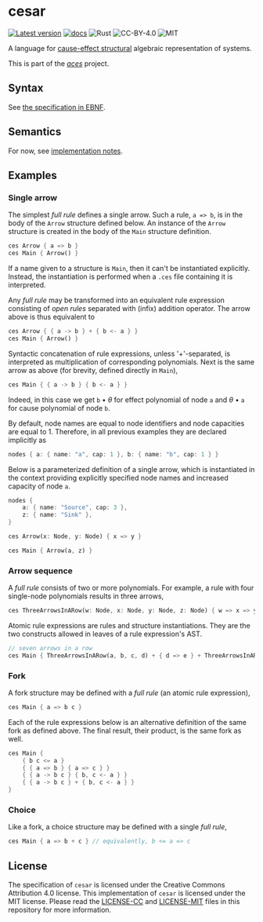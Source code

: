 cesar
=====
[![Latest version](https://img.shields.io/crates/v/cesar-lang.svg)](https://crates.io/crates/cesar-lang)
[![docs](https://docs.rs/cesar-lang/badge.svg)](https://docs.rs/cesar-lang)
![Rust](https://img.shields.io/badge/rust-nightly-brightgreen.svg)
![CC-BY-4.0](https://img.shields.io/badge/license-CC-blue.svg)
![MIT](https://img.shields.io/badge/license-MIT-blue.svg)

A language for [cause-effect
structural](https://link.springer.com/book/10.1007/978-3-030-20461-7)
algebraic representation of systems.

This is part of the [_aces_](https://github.com/k7f/aces) project.

## Syntax

See [the specification in EBNF](spec/cesar.ebnf).

## Semantics

For now, see [implementation notes](spec/implementation-notes.md).

## Examples

### Single arrow

The simplest _full rule_ defines a single arrow.  Such a rule,
`a => b`, is in the body of the `Arrow` structure defined below.
An instance of the `Arrow` structure is created in the body of the
`Main` structure definition.

```rust
ces Arrow { a => b }
ces Main { Arrow() }
```

If a name given to a structure is `Main`, then it can't be
instantiated explicitly.  Instead, the instantiation is performed when
a `.ces` file containing it is interpreted.

Any _full rule_ may be transformed into an equivalent rule expression
consisting of _open rules_ separated with (infix) addition operator.
The arrow above is thus equivalent to

```rust
ces Arrow { { a -> b } + { b <- a } }
ces Main { Arrow() }
```

Syntactic concatenation of rule expressions, unless '+'-separated, is
interpreted as multiplication of corresponding polynomials.  Next is
the same arrow as above (for brevity, defined directly in `Main`),

```rust
ces Main { { a -> b } { b <- a } }
```

Indeed, in this case we get `b` &bullet; _&theta;_ for effect
polynomial of node `a` and _&theta;_ &bullet; `a` for cause polynomial
of node `b`.

By default, node names are equal to node identifiers and node
capacities are equal to 1.  Therefore, in all previous examples they are
declared implicitly as

```rust
nodes { a: { name: "a", cap: 1 }, b: { name: "b", cap: 1 } }
```

Below is a parameterized definition of a single arrow, which is
instantiated in the context providing explicitly specified node names
and increased capacity of node `a`.

```rust
nodes {
    a: { name: "Source", cap: 3 },
    z: { name: "Sink" },
}

ces Arrow(x: Node, y: Node) { x => y }

ces Main { Arrow(a, z) }
```

### Arrow sequence

A _full rule_ consists of two or more polynomials.  For example, a
rule with four single-node polynomials results in three arrows,

```rust
ces ThreeArrowsInARow(w: Node, x: Node, y: Node, z: Node) { w => x => y => z }
```

Atomic rule expressions are rules and structure instantiations. They
are the two constructs allowed in leaves of a rule expression's AST.

```rust
// seven arrows in a row
ces Main { ThreeArrowsInARow(a, b, c, d) + { d => e } + ThreeArrowsInARow(e, f, g, h) }
```

### Fork

A fork structure may be defined with a _full rule_ (an atomic rule
expression),

```rust
ces Main { a => b c }
```

Each of the rule expressions below is an alternative definition of the
same fork as defined above.  The final result, their product, is the
same fork as well.

```rust
ces Main {
    { b c <= a }
    { { a => b } { a => c } }
    { { a -> b c } { b, c <- a } }
    { { a -> b c } + { b, c <- a } }
}
```

### Choice

Like a fork, a choice structure may be defined with a single _full
rule_,

```rust
ces Main { a => b + c } // equivalently, b <= a => c
```

## License

The specification of `cesar` is licensed under the Creative Commons
Attribution 4.0 license.  This implementation of `cesar` is licensed
under the MIT license.  Please read the [LICENSE-CC](LICENSE-CC) and
[LICENSE-MIT](LICENSE-MIT) files in this repository for more
information.
